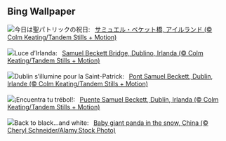 ## Bing Wallpaper
![](https://www.bing.com/th?id=OHR.BeckettBridge_JA-JP9875156013_UHD.jpg&w=1000)今日は聖パトリックの祝日:&nbsp;&ensp;[サミュエル・ベケット橋, アイルランド (© Colm Keating/Tandem Stills + Motion)](https://www.bing.com/th?id=OHR.BeckettBridge_JA-JP9875156013_UHD.jpg)
<br><br/>
![](https://www.bing.com/th?id=OHR.BeckettBridge_IT-IT9734044392_UHD.jpg&w=1000)Luce d’Irlanda:&nbsp;&ensp;[Samuel Beckett Bridge, Dublino, Irlanda (© Colm Keating/Tandem Stills + Motion)](https://www.bing.com/th?id=OHR.BeckettBridge_IT-IT9734044392_UHD.jpg)
<br><br/>
![](https://www.bing.com/th?id=OHR.BeckettBridge_FR-FR9410208549_UHD.jpg&w=1000)Dublin s’illumine pour la Saint-Patrick:&nbsp;&ensp;[Pont Samuel Beckett, Dublin, Irlande (© Colm Keating/Tandem Stills + Motion)](https://www.bing.com/th?id=OHR.BeckettBridge_FR-FR9410208549_UHD.jpg)
<br><br/>
![](https://www.bing.com/th?id=OHR.BeckettBridge_ES-ES8163072684_UHD.jpg&w=1000)¡Encuentra tu trébol!:&nbsp;&ensp;[Puente Samuel Beckett, Dublín, Irlanda (© Colm Keating/Tandem Stills + Motion)](https://www.bing.com/th?id=OHR.BeckettBridge_ES-ES8163072684_UHD.jpg)
<br><br/>
![](https://www.bing.com/th?id=OHR.PandaSnow_EN-GB2411862375_UHD.jpg&w=1000)Back to black...and white:&nbsp;&ensp;[Baby giant panda in the snow, China (© Cheryl Schneider/Alamy Stock Photo)](https://www.bing.com/th?id=OHR.PandaSnow_EN-GB2411862375_UHD.jpg)
<br><br/>

